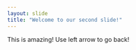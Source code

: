 ```yaml
---
layout: slide
title: "Welcome to our second slide!"
---
```

This is amazing! 
Use left arrow to go back! 
